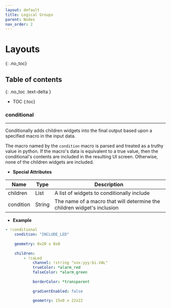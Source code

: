 ```yaml
---
layout: default
title: Logical Groups
parent: Nodes
nav_order: 2
---
```


# Layouts
{: .no_toc}

## Table of contents
{: .no_toc .text-delta }

- TOC
{:toc}

### conditional

---

Conditionally adds children widgets into the final output based upon a specified macro in the
input data.

The macro named by the `condition` macro is parsed and treated as a truthy value in python. If
the macro's data is equivalent to a true value, then the conditional's contents are included in
the resulting UI screen. Otherwise, none of the children widgets are included.

* **Special Attributes**

|    Name   |  Type  | Description|
|-----------|--------|------------|
| children  | List   | A list of widgets to conditionally include |
| condition | String | The name of a macro that will determine the children widget's inclusion |

* **Example**

```yaml
- !conditional
    condition: "INCLUDE_LED"
    
    geometry: 0x20 x 0x0
    
    children:
        - !caLed
            channel: !string "xxx:yyy:bi.VAL"
            trueColor: *alarm_red
            falseColor: *alarm_green
            
            borderColor: *transparent
            
            gradientEnabled: false
            
            geometry: 15x0 x 22x22
```

